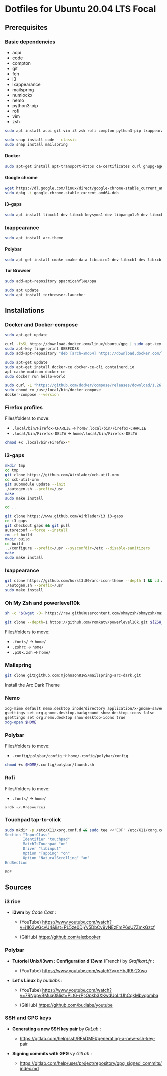 # Dotfiles for Ubuntu 20.04 LTS Focal

## Prerequisites

### Basic dependencies

- acpi
- code
- compton
- git
- feh
- i3
- lxappearance
- mailspring
- numlockx
- nemo
- python3-pip
- rofi
- vim
- zsh

```bash
sudo apt install acpi git vim i3 zsh rofi compton python3-pip lxappearance nemo feh numlockx

sudo snap install code --classic
sudo snap install mailspring
```

#### Docker

```bash
sudo apt-get install apt-transport-https ca-certificates curl gnupg-agent software-properties-common
```

#### Google chrome

```bash
wget https://dl.google.com/linux/direct/google-chrome-stable_current_amd64.deb
sudo dpkg -i google-chrome-stable_current_amd64.deb
```

#### i3-gaps

```bash
sudo apt install libxcb1-dev libxcb-keysyms1-dev libpango1.0-dev libxcb-util0-dev libxcb-icccm4-dev libyajl-dev libstartup-notification0-dev libxcb-randr0-dev libev-dev libxcb-cursor-dev libxcb-xinerama0-dev libxcb-xkb-dev libxkbcommon-dev libxkbcommon-x11-dev autoconf xutils-dev libtool automake libxcb-shape0-dev
```

### lxappearance

```bash
sudo apt install arc-theme
```

#### Polybar

```bash
sudo apt-get install cmake cmake-data libcairo2-dev libxcb1-dev libxcb-ewmh-dev libxcb-icccm4-dev libxcb-image0-dev libxcb-randr0-dev libxcb-util0-dev libxcb-xkb-dev pkg-config python3-xcbgen xcb-proto libxcb-xrm-dev i3-wm libasound2-dev libmpdclient-dev libiw-dev libcurl4-openssl-dev libpulse-dev libxcb-composite0-dev xcb libxcb-ewmh2 libjsoncpp-dev fonts-font-awesome
```

#### Tor Browser

```bash
sudo add-apt-repository ppa:micahflee/ppa

sudo apt update
sudo apt install torbrowser-launcher
```

## Installations

### Docker and Docker-compose

```bash
sudo apt-get update

curl -fsSL https://download.docker.com/linux/ubuntu/gpg | sudo apt-key add -
sudo apt-key fingerprint 0EBFCD88
sudo add-apt-repository "deb [arch=amd64] https://download.docker.com/linux/ubuntu $(lsb_release -cs) stable"

sudo apt-get update
sudo apt-get install docker-ce docker-ce-cli containerd.io
apt-cache madison docker-ce
sudo docker run hello-world

sudo curl -L "https://github.com/docker/compose/releases/download/1.26.0/docker-compose-$(uname -s)-$(uname -m)" -o /usr/local/r-compose
sudo chmod +x /usr/local/bin/docker-compose
docker-compose --version
```

### Firefox profiles

Files/folders to move:

- `.local/bin/Firefox-CHARLIE` -> `home/.local/bin/Firefox-CHARLIE`
- `.local/bin/Firefox-DELTA` -> `home/.local/bin/Firefox-DELTA`

```bash
chmod +x .local/bin/Firefox-*
```

### i3-gaps

```bash
mkdir tmp
cd tmp
git clone https://github.com/Airblader/xcb-util-xrm
cd xcb-util-xrm
git submodule update --init
./autogen.sh --prefix=/usr
make
sudo make install

cd ..

git clone https://www.github.com/Airblader/i3 i3-gaps
cd i3-gaps
git checkout gaps && git pull
autoreconf --force --install
rm -rf build
mkdir build
cd build
../configure --prefix=/usr --sysconfdir=/etc --disable-sanitizers
make
sudo make install
```

### lxappearance

```bash
git clone https://github.com/horst3180/arc-icon-theme --depth 1 && cd arc-icon-theme
./autogen.sh --prefix=/usr
sudo make install
```

### Oh My Zsh and powerlevel10k

```bash
sh -c "$(wget -O- https://raw.githubusercontent.com/ohmyzsh/ohmyzsh/master/tools/install.sh)"

git clone --depth=1 https://github.com/romkatv/powerlevel10k.git ${ZSH_CUSTOM:-~/.oh-my-zsh/custom}/themes/powerlevel10k
```

Files/folders to move:

- `.fonts/` -> `home/`
- `.zshrc` -> `home/`
- `.p10k.zsh` -> `home/`

### Mailspring

```bash
git clone git@github.com:mjohnson8165/mailspring-arc-dark.git
```

Install the Arc Dark Theme

### Nemo

```bash
xdg-mime default nemo.desktop inode/directory application/x-gnome-saved-search
gsettings set org.gnome.desktop.background show-desktop-icons false
gsettings set org.nemo.desktop show-desktop-icons true
xdg-open $HOME
```

### Polybar

Files/folders to move:

- `.config/polybar/config` -> `home/.config/polybar/config`

```bash
chmod +x $HOME/.config/polybar/launch.sh
```

### Rofi

Files/folders to move:

- `.fonts/` -> `home/`

```bash
xrdb ~/.Xresources  
```

### Touchpad tap-to-click

```bash
sudo mkdir -p /etc/X11/xorg.conf.d && sudo tee <<'EOF' /etc/X11/xorg.conf.d/90-touchpad.conf 1> /dev/null
Section "InputClass"
        Identifier "touchpad"
        MatchIsTouchpad "on"
        Driver "libinput"
        Option "Tapping" "on"
        Option "NaturalScrolling" "on"
EndSection

EOF
```

## Sources

### i3 rice

- **i3wm** by *Code Cast* :

  - (YouTube) <https://www.youtube.com/watch?v=j1I63wGcvU4&list=PL5ze0DjYv5DbCv9vNEzFmP6sU7ZmkGzcf>

  - (GitHub) <https://github.com/alexbooker>

### Polybar

- **Tutoriel Unix/i3wm : Configuration d'i3wm** (French) by *Grafikart.fr* :

  - (YouTube) <https://www.youtube.com/watch?v=oHbJK6r2Xwo>

- **Let's Linux** by *budlabs* :

  - (YouTube) <https://www.youtube.com/watch?v=7RNgpvBMua0&list=PLt6-rPpOpkb3XKwdUoLtUhCqkMbyqomba>

  - (GitHub) <https://github.com/budlabs/youtube>

### SSH and GPG keys

- **Generating a new SSH key pair** by *GitLab* :
  - <https://gitlab.com/help/ssh/README#generating-a-new-ssh-key-pair>

- **Signing commits with GPG** vy *GitLab* :
  - <https://gitlab.com/help/user/project/repository/gpg_signed_commits/index.md>
